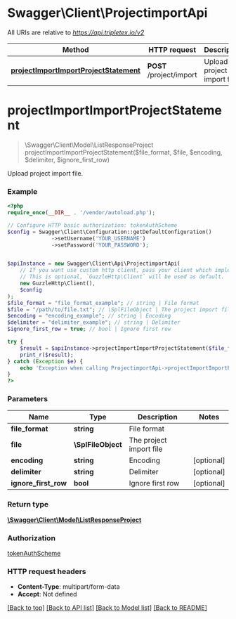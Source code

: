 # Swagger\Client\ProjectimportApi

All URIs are relative to *https://api.tripletex.io/v2*

Method | HTTP request | Description
------------- | ------------- | -------------
[**projectImportImportProjectStatement**](ProjectimportApi.md#projectImportImportProjectStatement) | **POST** /project/import | Upload project import file.


# **projectImportImportProjectStatement**
> \Swagger\Client\Model\ListResponseProject projectImportImportProjectStatement($file_format, $file, $encoding, $delimiter, $ignore_first_row)

Upload project import file.



### Example
```php
<?php
require_once(__DIR__ . '/vendor/autoload.php');

// Configure HTTP basic authorization: tokenAuthScheme
$config = Swagger\Client\Configuration::getDefaultConfiguration()
              ->setUsername('YOUR_USERNAME')
              ->setPassword('YOUR_PASSWORD');


$apiInstance = new Swagger\Client\Api\ProjectimportApi(
    // If you want use custom http client, pass your client which implements `GuzzleHttp\ClientInterface`.
    // This is optional, `GuzzleHttp\Client` will be used as default.
    new GuzzleHttp\Client(),
    $config
);
$file_format = "file_format_example"; // string | File format
$file = "/path/to/file.txt"; // \SplFileObject | The project import file
$encoding = "encoding_example"; // string | Encoding
$delimiter = "delimiter_example"; // string | Delimiter
$ignore_first_row = true; // bool | Ignore first row

try {
    $result = $apiInstance->projectImportImportProjectStatement($file_format, $file, $encoding, $delimiter, $ignore_first_row);
    print_r($result);
} catch (Exception $e) {
    echo 'Exception when calling ProjectimportApi->projectImportImportProjectStatement: ', $e->getMessage(), PHP_EOL;
}
?>
```

### Parameters

Name | Type | Description  | Notes
------------- | ------------- | ------------- | -------------
 **file_format** | **string**| File format |
 **file** | **\SplFileObject**| The project import file |
 **encoding** | **string**| Encoding | [optional]
 **delimiter** | **string**| Delimiter | [optional]
 **ignore_first_row** | **bool**| Ignore first row | [optional]

### Return type

[**\Swagger\Client\Model\ListResponseProject**](../Model/ListResponseProject.md)

### Authorization

[tokenAuthScheme](../../README.md#tokenAuthScheme)

### HTTP request headers

 - **Content-Type**: multipart/form-data
 - **Accept**: Not defined

[[Back to top]](#) [[Back to API list]](../../README.md#documentation-for-api-endpoints) [[Back to Model list]](../../README.md#documentation-for-models) [[Back to README]](../../README.md)

